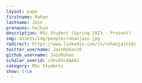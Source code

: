 ```yaml
---
layout: page
firstname: Rohan
lastname: Jain
pronouns: he/him
description: MSc Student (Spring 2023 - Present)
img: assets/img/people/rohanjain.jpg
redirect: https://www.linkedin.com/in/rohanjain16/
twitter_username: JainRohan16
github_username: JainRohan
scholar_userid: cUkv6VcAAAAJ
category: MSc Students
show: true
---
```

